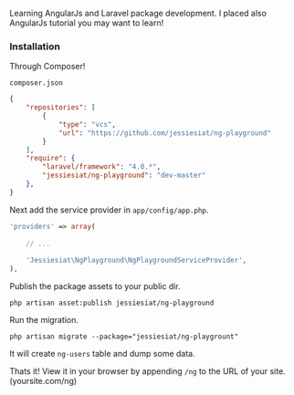 Learning AngularJs and Laravel package development.
I placed also AngularJs tutorial you may want to learn!

### Installation

Through Composer! 

`composer.json`
```json
{
	"repositories": [
        {
            "type": "vcs",
            "url": "https://github.com/jessiesiat/ng-playground"
        }
    ],
	"require": {
		"laravel/framework": "4.0.*",
		"jessiesiat/ng-playground": "dev-master"
	},
}
```

Next add the service provider in `app/config/app.php`.

```php
'providers' => array(
	
	// ...
	
	'Jessiesiat\NgPlayground\NgPlaygroundServiceProvider',
),
```

Publish the package assets to your public dir.

`php artisan asset:publish jessiesiat/ng-playground`

Run the migration.

`php artisan migrate --package="jessiesiat/ng-playgrount"`

It will create `ng-users` table and dump some data.

Thats it! View it in your browser by appending `/ng` to the URL of your site. (yoursite.com/ng)
